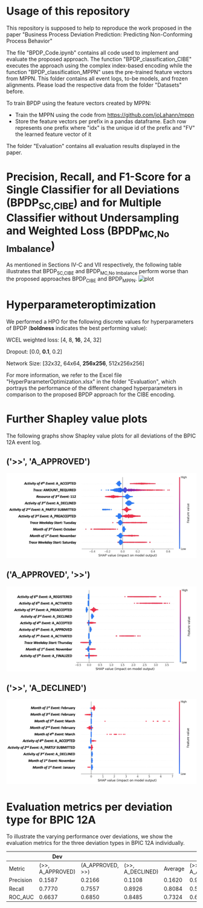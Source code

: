 # Usage of this repository
This repository is supposed to help to reproduce the work proposed in the paper "Business Process Deviation Prediction: Predicting Non-Conforming Process Behavior"

The file "BPDP_Code.ipynb" contains all code used to implement and evaluate the proposed approach. The function "BPDP_classification_CIBE" executes the approach using the complex index-based encoding while the function "BPDP_classification_MPPN" uses the pre-trained feature vectors from MPPN. This folder contains all event logs, to-be models, and frozen alignments. Please load the respective data from the folder "Datasets" before. 

To train BPDP using the feature vectors created by MPPN:
- Train the MPPN using the code from https://github.com/joLahann/mppn
- Store the feature vectors per prefix in a pandas dataframe. Each row represents one prefix where "idx" is the unique id of the prefix and "FV" the learned feature vector of it

The folder "Evaluation" contains all evaluation results displayed in the paper. 

# Precision, Recall, and F1-Score for a Single Classifier for all Deviations (BPDP<sub>SC,CIBE</sub>) and for Multiple Classifier without Undersampling and Weighted Loss (BPDP<sub>MC,No Imbalance</sub>)
As mentioned in Sections IV-C and VII respectively, the following table illustrates that BPDP<sub>SC,CIBE</sub> and BPDP<sub>MC,No Imbalance</sub> perform worse than the proposed approaches BPDP<sub>CIBE</sub> and BPDP<sub>MPPN</sub>.
![plot](./Evaluation/figures/sc_noimb_bpdp)


# Hyperparameteroptimization
We performed a HPO for the following discrete values for hyperparameters of BPDP (**boldness** indicates the best performing value):

WCEL weighted loss: [4, 8, **16**, 24, 32]

Dropout: [0.0, **0.1**, 0.2]

Network Size: [32x32, 64x64, **256x256**, 512x256x256]

For more information, we refer to the Excel file "HyperParameterOptimization.xlsx" in the folder "Evaluation", which portrays the performance of the different changed hyperparameters in comparison to the proposed BPDP approach for the CIBE encoding.


# Further Shapley value plots
The following graphs show Shapley value plots for all deviations of the BPIC 12A event log. 

## ('>>', 'A_APPROVED')
![plot](./Evaluation/Shapley_Values/ShapValues_12A_Model_A_APPROVED.png)

## ('A_APPROVED', '>>')
![plot](./Evaluation/Shapley_Values/ShapValues_12A_Log_A_APPROVED.png)

## ('>>', 'A_DECLINED')
![plot](./Evaluation/Shapley_Values/ShapValues_12A_Model_A_DECLINED.png)

# Evaluation metrics per deviation type for BPIC 12A

To illustrate the varying performance over deviations, we show the evaluation metrics for the three deviation types in BPIC 12A individually.

|           | Dev                                                           |||| No Dev                                                        ||||
|-----------|------------------|------------------|------------------|---------|------------------|------------------|------------------|---------|
|Metric     | (>>, A_APPROVED) | (A_APPROVED, >>) | (>>, A_DECLINED) | Average | (>>, A_APPROVED) | (A_APPROVED, >>) | (>>, A_DECLINED) | Average |
| Precision | 0.1587           | 0.2166           | 0.1108           | 0.1620  | 0.9576           | 0.9468           | 0.9964           | 0.9669  |
| Recall    | 0.7770           | 0.7557           | 0.8926           | 0.8084  | 0.5503           | 0.6143           | 0.8043           | 0.6563  |
| ROC_AUC   | 0.6637           | 0.6850           | 0.8485           | 0.7324  | 0.6637           | 0.6850           | 0.8485           | 0.7324  |
 
